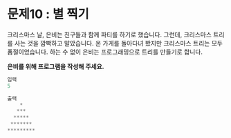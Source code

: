 # 문제10 : 별 찍기

크리스마스 날, 은비는 친구들과 함께 파티를 하기로 했습니다. 그런데, 크리스마스 트리를 사는 것을 깜빡하고 말았습니다. 온 가게를 돌아다녀 봤지만 크리스마스 트리는 모두 품절이었습니다.
하는 수 없이 은비는 프로그래밍으로 트리를 만들기로 합니다.

**은비를 위해 프로그램을 작성해 주세요.**

```js
입력
5

출력
    *
   ***
  *****
 *******
*********
```
